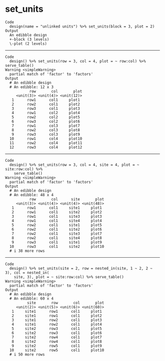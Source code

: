 # set_units

    Code
      design(name = "unlinked units") %>% set_units(block = 3, plot = 2)
    Output
      An edibble design
      +-block (3 levels)
      \-plot (2 levels)

---

    Code
      design() %>% set_units(row = 3, col = 4, plot = ~ row:col) %>% serve_table()
    Warning <simpleWarning>
      partial match of 'factor' to 'factors'
    Output
      # An edibble design 
      # An edibble: 12 x 3
               row       col       plot
         <unit(3)> <unit(4)> <unit(12)>
       1      row1      col1     plot1 
       2      row2      col1     plot2 
       3      row3      col1     plot3 
       4      row1      col2     plot4 
       5      row2      col2     plot5 
       6      row3      col2     plot6 
       7      row1      col3     plot7 
       8      row2      col3     plot8 
       9      row3      col3     plot9 
      10      row1      col4     plot10
      11      row2      col4     plot11
      12      row3      col4     plot12

---

    Code
      design() %>% set_units(row = 3, col = 4, site = 4, plot = ~ site:row:col) %>%
        serve_table()
    Warning <simpleWarning>
      partial match of 'factor' to 'factors'
    Output
      # An edibble design 
      # An edibble: 48 x 4
               row       col      site       plot
         <unit(3)> <unit(4)> <unit(4)> <unit(48)>
       1      row1      col1     site1     plot1 
       2      row1      col1     site2     plot2 
       3      row1      col1     site3     plot3 
       4      row1      col1     site4     plot4 
       5      row2      col1     site1     plot5 
       6      row2      col1     site2     plot6 
       7      row2      col1     site3     plot7 
       8      row2      col1     site4     plot8 
       9      row3      col1     site1     plot9 
      10      row3      col1     site2     plot10
      # i 38 more rows

---

    Code
      design() %>% set_units(site = 2, row = nested_in(site, 1 ~ 2, 2 ~ 3), col = nested_in(
        site, 3), plot = ~ site:row:col) %>% serve_table()
    Warning <simpleWarning>
      partial match of 'factor' to 'factors'
    Output
      # An edibble design 
      # An edibble: 60 x 4
              site       row       col       plot
         <unit(2)> <unit(5)> <unit(6)> <unit(60)>
       1     site1      row1      col1     plot1 
       2     site1      row1      col1     plot2 
       3     site1      row2      col1     plot3 
       4     site1      row2      col1     plot4 
       5     site2      row3      col1     plot5 
       6     site2      row3      col1     plot6 
       7     site2      row4      col1     plot7 
       8     site2      row4      col1     plot8 
       9     site2      row5      col1     plot9 
      10     site2      row5      col1     plot10
      # i 50 more rows

